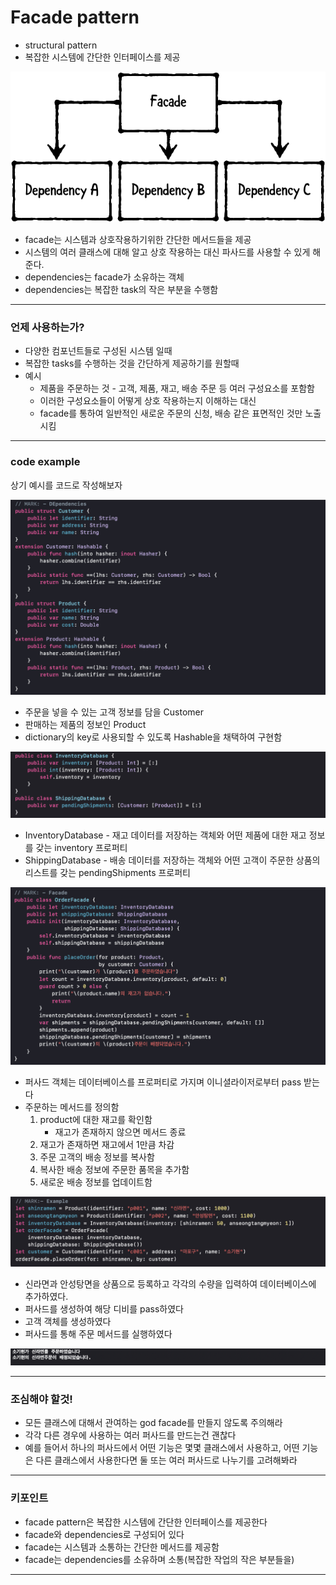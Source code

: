 # Facade pattern

- structural pattern
- 복잡한 시스템에 간단한 인터페이스를 제공

![Facade%20pattern%20b338339f26194bf682eace9ee549decc/image.png](Facade%20pattern%20b338339f26194bf682eace9ee549decc/image.png)

- facade는 시스템과 상호작용하기위한 간단한 메서드들을 제공
- 시스템의 여러 클래스에 대해 알고 상호 작용하는 대신 파사드를 사용할 수 있게 해준다.
- dependencies는 facade가 소유하는 객체
- dependencies는 복잡한 task의 작은 부분을 수행함

---

### 언제 사용하는가?

- 다양한 컴포넌트들로 구성된 시스템 일때
- 복잡한 tasks를 수행하는 것을 간단하게 제공하기를 원할때
- 예시
    - 제품을 주문하는 것 - 고객, 제품, 재고, 배송 주문 등 여러 구성요소를 포함함
    - 이러한 구성요소들이 어떻게 상호 작용하는지 이해하는 대신
    - facade를 통하여 일반적인 새로운 주문의 신청, 배송 같은 표면적인 것만 노출시킴

---

### code example

상기 예시를 코드로 작성해보자

![Facade%20pattern%20b338339f26194bf682eace9ee549decc/Untitled.png](Facade%20pattern%20b338339f26194bf682eace9ee549decc/Untitled.png)

- 주문을 넣을 수 있는 고객 정보를 담을 Customer
- 판매하는 제품의 정보인 Product
- dictionary의 key로 사용되할 수 있도록 Hashable을 채택하여 구현함

![Facade%20pattern%20b338339f26194bf682eace9ee549decc/Untitled%201.png](Facade%20pattern%20b338339f26194bf682eace9ee549decc/Untitled%201.png)

- InventoryDatabase - 재고 데이터를 저장하는 객체와 어떤 제품에 대한 재고 정보를 갖는 inventory 프로퍼티
- ShippingDatabase - 배송 데이터를 저장하는 객체와 어떤 고객이 주문한 상품의 리스트를 갖는 pendingShipments 프로퍼티

![Facade%20pattern%20b338339f26194bf682eace9ee549decc/Untitled%202.png](Facade%20pattern%20b338339f26194bf682eace9ee549decc/Untitled%202.png)

- 퍼사드 객체는 데이터베이스를 프로퍼티로 가지며 이니셜라이저로부터 pass 받는다
- 주문하는 메서드를 정의함
    1. product에 대한 재고를 확인함
        - 재고가 존재하지 않으면 메서드 종료
    2. 재고가 존재하면 재고에서 1만큼 차감
    3. 주문 고객의 배송 정보를 복사함
    4. 복사한 배송 정보에 주문한 품목을 추가함
    5. 새로운 배송 정보를 업데이트함

![Facade%20pattern%20b338339f26194bf682eace9ee549decc/Untitled%203.png](Facade%20pattern%20b338339f26194bf682eace9ee549decc/Untitled%203.png)

- 신라면과 안성탕면을 상품으로 등록하고 각각의 수량을 입력하여 데이터베이스에 추가하였다.
- 퍼사드를 생성하여 해당 디비를 pass하였다
- 고객 객체를 생성하였다
- 퍼사드를 통해 주문 메서드를 실행하였다

![Facade%20pattern%20b338339f26194bf682eace9ee549decc/Untitled%204.png](Facade%20pattern%20b338339f26194bf682eace9ee549decc/Untitled%204.png)

---

### 조심해야 할것!

- 모든 클래스에 대해서 관여하는 god facade를 만들지 않도록 주의해라
- 각각 다른 경우에 사용하는 여러 퍼사드를 만드는건 괜찮다
- 예를 들어서 하나의 퍼사드에서 어떤 기능은 몇몇 클래스에서 사용하고, 어떤 기능은 다른 클래스에서 사용한다면 둘 또는 여러 퍼사드로 나누기를 고려해봐라

---

### 키포인트

- facade pattern은 복잡한 시스템에 간단한 인터페이스를 제공한다
- facade와 dependencies로 구성되어 있다
- facade는 시스템과 소통하는 간단한 메서드를 제공함
- facade는 dependencies를 소유하며 소통(복잡한 작업의 작은 부분들을)

---